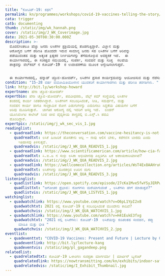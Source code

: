 ```yaml
---
title: "ಕೋವಿಡ್-19‌: ಕಥನ"
permalink: kn/programmes/workshops/covid-19-vaccines-telling-the-story/
cata: trigger
catb: documenting
thumb: /static/img/wk_hannah.png
cover: /static/img/J_WK_Coverimage.jpg
date: 2021-05-30T08:30:00.000Z
description: >-
  ಮೊದಲಿಗಿಂತಲೂ ಹೆಚ್ಚು ಜನರು ಲಸಿಕೆಗಳ ಪ್ರಕ್ರಿಯೆಯಲ್ಲಿ ತೊಡಗುತ್ತಿದ್ದಾರೆ. ವಿಜ್ಞಾನ ಮತ್ತು
  ಆರೋಗ್ಯದ ಬಗೆಗೆ ಪರಿಣತಿ ಹೊಂದದೇ ಇರುವ ಸಾಮಾನ್ಯ ಜನರು ಸಹ ಲಸಿಕೆಗಳ ಬಗೆಗೆ ಅರಿವನ್ನು
  ಪಡೆಯುವಂತಹ ಮತ್ತು ಅತ್ಯಂತ ಕ್ಲಿಷ್ಟಕರ ನಿರ್ಣಯಗಳನ್ನು ತೆಗೆದುಕೊಳ್ಳುವ ಅವಶ್ಯಕತೆ ಇದೆ.  ಈ
  ಕಾರ್ಯಾಗಾರದಲ್ಲಿ, ಈ ಸಂಕಷ್ಟದ ಸಮಯದಲ್ಲಿ, ಸಂಪರ್ಕ, ಸಂವಹನೆ ಮತ್ತು ಸೂಕ್ತ  ಸಲಹೆಯ
  ಪಾತ್ರವನ್ನು ವೆಲ್‌ಕಮ್‌ ನ ಕೋವಿಡ್-19‌  ರ ಉದಾಹರಣೆಯ ಮೂಲಕ ಅನ್ವೇಷಿಸಲಾಗುತ್ತದೆ.      


  ಈ ಕಾರ್ಯಾಗಾರದಲ್ಲಿ, ಹನ್ನಾಹ್‌ ಚ್ಚೊವ-ಹೋವರ್ಡ್, ಲಸಿಕೆಗಳ ಪ್ರಸಾರ ಕಾರ್ಯಕ್ರಮವನ್ನು ಆಯೋಜಿಸುವ ಮತ್ತು ನೆಡೆಸುವ ಪ್ರಕ್ರಿಯೆಯ ವಿವಿಧ ಹಂತಗಳನ್ನು ವಿವರಿಸುತ್ತಾರೆ.  ನೀವು ನಿಮ್ಮ ಸಮುದಾಯಗಳಲ್ಲಿ ಕೋವಿಡ್-19‌ ರ ಬಗೆಗೆ ಪ್ರಸಾರಣಾ ಕಾರ್ಯಕ್ರಮವನ್ನು ಆಯೋಜಿಸುವುದು ಹೇಗೆ ಎಂದು ಅರಿಯ ಬಹುದಾಗಿದೆ.
condition: "15-28 ವರ್ಷ ವಯೋಮಿತಿಯೊಳಗಿನ ಯುವಕರಿಗೆ ಕಾರ್ಯಾಗಾರಗಳು ಮತ್ತು ಪರಿಣತಿ ತರಗತಿಗಳು. "
link: http://bit.ly/workshop-howard
expertname: ಹೆನಾ ಚ್ಚೊವ-ಹೋವರ್ಡ್
expertbio: ಹೆನಾ ಚ್ಚೊವ-ಹೋವರ್ಡ್, ಪದವೀಧರರು, ವೆಲ್ಲ್‌ ಕಮ್‌ ಸಂಸ್ಥೆಯಲ್ಲಿ ಲಸಿಕೆಗಳ
  ತಂಡದಲ್ಲಿ ಕಾರ್ಯ ನಿರತರಾಗಿದ್ದಾರೆ. ಲಸಿಕೆಗಳಿಗೆ ಸಂಬಂಧಿಸಿದಂತೆ, ನೀತಿ, ಸಮರ್ಥನೆ, ಮತ್ತು
  ಸಂವಹನ ಕಾರ್ಯ ಹಾಗೂ ಸಾಂಕ್ರಾಮಿಕ ರೋಗ ಪಿಡುಗುಗಳನ್ನು ಎದುರಿಸಲು ಸಿದ್ಧತೆಯ ವಿಷಯಗಳ ಬಗೆಗೆ
  ಅರಿವು ಮೂಡಿಸುತ್ತಾರೆ.  ಜಾಗತಿಕ ಆರೋಗ್ಯ ದಲ್ಲಿ ಇವರಿಗೆ ಆಸಕ್ತಿ ಇದೆ.  ಲಂಡನ್‌
  ಯೂನಿವರ್ಸಿಟಿ ಕಾಲೇಜ್‌ ನಿಂದ ಜೀವ ವೈದ್ಯಕೀಯ ಶಾಸ್ತ್ರದಲ್ಲಿ ಬಿ.ಎಸ್ಸ್.ಸಿ ಪದವಿ
  ಹೊಂದಿದ್ದಾರೆ.
expertpic: /static/img/j_wk_sec_vis_1.jpg
readinglist:
  - quadreadlink: https://theconversation.com/vaccine-hesitancy-is-not-new-history-tells-us-we-should-listen-not-condemn-150884
    quadreadtxt: ಲಸಿಕೆ ಹಿಂಜರಿಕೆ ಹೊಸತೇನು ಅಲ್ಲ – ನಾವು ಆಲಿಸ ಬೇಕು, ಕಡೆಗಣಿಸ ಬಾರದು ಎಂದು
      ಇತಿಹಾಸವು ತಿಳಿಸುತ್ತದೆ.
    quadreadvis: /static/img/J_WK_QUA_READVIS_1.jpg
  - quadreadlink: https://www.scientificamerican.com/article/how-cia-fake-vaccination-campaign-endangers-us-all/
    quadreadtxt: ಸಿ.ಐ.ಏ ನ ಸುಳ್ಳು ಲಸಿಕಾ ಅಭಿಯಾನವು ಎಲ್ಲರಿಗೂ ಏಕೆ ಅಪಾಯಕಾರಿಯಾಗಿದೆ?
    quadreadvis: /static/img/J_WK_QUA_READVIS_2.jpg
  - quadreadlink: https://wellcomecollection.org/articles/WsT4Ex8AAHruGfXd
    quadreadtxt: ಲಸಿಕೆಗಳನ್ನು ದೂರತಳ್ಳಿದ ಊರಿನ ಮಗು
    quadreadvis: /static/img/J_WK_QUA_READVIS_3.jpg
listeninglist:
  - quadlistlink: https://open.spotify.com/episode/27cKa1Mve5fwYSyJERPwUP
    quadlisttxt: "ಅಗೋಚರ ಪ್ರಭಾವ: ರೋಗಗಳು ಮರೆಯಾಗುವಂತೆ , ಲಸಿಕೆಗಳು ಹೇಗೆ ಮಾಡುತ್ತವೆ?"
    quadlistvis: /static/img/J_WK_QUA_LISTVIS_1.jpg
watchinglist:
  - quadwatchlink: https://www.youtube.com/watch?v=O6pL1YpI2x8
    quadwatchtxt: 2021 ರಲ್ಲಿ ಕೋವಿಡ್-19‌ ಕ್ಕೆ ಸಂಬಂಧಿಸಿದಂತೆ ಮುಂದೇನು ಕಾದಿದೆ?
    quadwatchvis: /static/img/J_WK_QUA_WATCHVIS_1.jpg
  - quadwatchlink: https://www.youtube.com/watch?v=H41EukE3fxg
    quadwatchtxt: "2021 ರಲ್ಲಿ ಲಸಿಕೆಗಳು: ಕೋವಿಡ್-19‌  ಲಸಿಕೆಯನ್ನು ಕುರಿತಂತಹ ಸಂವಹನ, ತಪ್ಪು
      ಮಾಹಿತಿ ಮತ್ತು ಭೀತಿ "
    quadwatchvis: /static/img/J_WK_QUA_WATCHVIS_2.jpg
eventlist:
  - quadeventtxt: "COVID-19 Vaccines: Present and Future | Lecture by Gagandeep Kang"
    quadeventlink: http://bit.ly/lecture-kang
    quadeventvis: /static/img/pl_gagandeep.png
relatedlist:
  - quadrelatedtxt: ಕೋವಿಡ್-19 ‌ಒಳಾಂಗಣ ಸುರಕ್ಷತಾ ಮಾರ್ಗದರ್ಶಿ | ಮಾರ್ಟಿನ್‌ ಬ್ಯಸೆಂಟ್
    quadrelatedlink: https://nowtransmitting.com/kn/exhibits/indoor-safety-guidelines/
    quadrelatedvis: /static/img/I_Exhibit_Thumbnail.jpg
---
```

